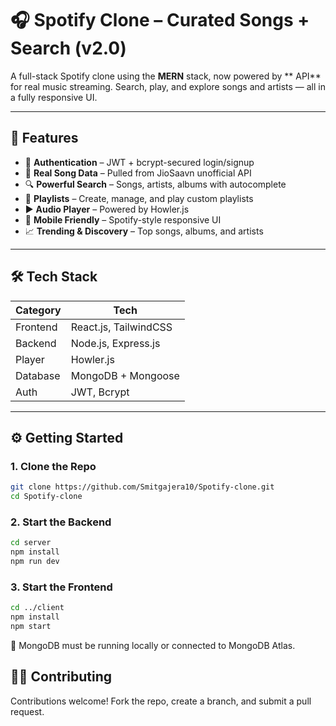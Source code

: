 # 🎧 Spotify Clone – Curated Songs + Search (v2.0)

A full-stack Spotify clone using the **MERN** stack, now powered by ** API** for real music streaming. Search, play, and explore songs and artists — all in a fully responsive UI.

---

## 🚀 Features

- 🔐 **Authentication** – JWT + bcrypt-secured login/signup  
- 🎵 **Real Song Data** – Pulled from JioSaavn unofficial API  
- 🔍 **Powerful Search** – Songs, artists, albums with autocomplete  
- 📂 **Playlists** – Create, manage, and play custom playlists  
- ▶️ **Audio Player** – Powered by Howler.js  
- 📱 **Mobile Friendly** – Spotify-style responsive UI  
- 📈 **Trending & Discovery** – Top songs, albums, and artists

---

## 🛠️ Tech Stack

| Category     | Tech                       |
|--------------|----------------------------|
| Frontend     | React.js, TailwindCSS      |
| Backend      | Node.js, Express.js        |
| Player       | Howler.js                  |
| Database     | MongoDB + Mongoose         |
| Auth         | JWT, Bcrypt                |

---

## ⚙️ Getting Started

### 1. Clone the Repo

```bash
git clone https://github.com/Smitgajera10/Spotify-clone.git
cd Spotify-clone
```
### 2. Start the Backend

```bash
cd server
npm install
npm run dev
```

### 3. Start the Frontend
```bash
cd ../client
npm install
npm start
```

🔗 MongoDB must be running locally or connected to MongoDB Atlas.

## 🧑‍💻 Contributing
Contributions welcome! Fork the repo, create a branch, and submit a pull request.

